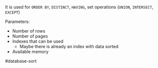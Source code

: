 It is used for `ORDER BY`, `DISTINCT`, `HAVING`, set operations (`UNION`, `INTERSECT`, `EXCEPT`)

Parameters:
- Number of rows
- Number of pages
- Indexes that can be used
	- Maybe there is already an index with data sorted
- Available memory

#database-sort